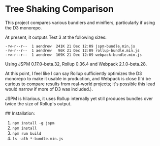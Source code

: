 # Tree Shaking Comparison

This project compares various bundlers and minifiers, particularly if using the D3 monorepo.

At present, it outputs Test 3 at the following sizes:

```
-rw-r--r--  1 aendrew  241K 21 Dec 12:09 jspm-bundle.min.js
-rw-r--r--  1 aendrew   96K 21 Dec 12:09 rollup-bundle.min.js
-rw-r--r--  1 aendrew  169K 21 Dec 12:09 webpack-bundle.min.js
```

Using JSPM 0.17.0-beta.32, Rollup 0.36.4 and Webpack 2.1.0-beta.28.

At this point, I feel like I can say Rollup sufficiently optimizes the D3 monorepo to make it
usable in production, and Webpack is close (I'd be curious to compare results from real-world
projects; it's possible this lead would narrow if more of D3 was included.).

JSPM is hilarious, it uses Rollup internally yet still produces bundles over twice the size of
Rollup's output.

## Installation:

1. `npm install -g jspm`
2. `npm install`
3. `npm run build`
4. `ls -alh *-bundle.min.js`
